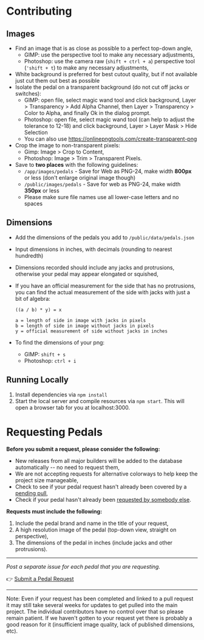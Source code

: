 # Contributing

## Images

- Find an image that is as close as possible to a perfect top-down angle,
  - GIMP: use the perspective tool to make any necessary adjustments,
  - Photoshop: use the camera raw (`shift + ctrl + a`) perspective tool (`'shift + t`) to make any necessary adjustments,
- White background is preferred for best cutout quality, but if not available just cut them out best as possible
- Isolate the pedal on a transparent background (do not cut off jacks or switches):
  - GIMP: open file, select magic wand tool and click background, Layer > Transparency > Add Alpha Channel, then Layer > Transparency > Color to Alpha, and finally Ok in the dialog prompt.
  - Photoshop: open file, select magic wand tool (can help to adjust the tolerance to 12-18) and click background, Layer > Layer Mask > Hide Selection
  - You can also use <https://onlinepngtools.com/create-transparent-png>
- Crop the image to non-transparent pixels:
  - Gimp: Image > Crop to Content,
  - Photoshop: Image > Trim > Transparent Pixels.
- Save to **two places** with the following guidelines:
  - `/app/images/pedals` - Save for Web as PNG-24, make width **800px** or less (don't enlarge original image though)
  - `/public/images/pedals` - Save for web as PNG-24, make width **350px** or less
  - Please make sure file names use all lower-case letters and no spaces

## Dimensions

- Add the dimensions of the pedals you add to `/public/data/pedals.json`
- Input dimensions in inches, with decimals (rounding to nearest hundredth)
- Dimensions recorded should include any jacks and protrusions, otherwise your pedal may appear elongated or squished,
- If you have an official measurement for the side that has no protrusions, you can find the actual measurement of the side with jacks with just a bit of algebra:

    ```
    ((a / b) * y) = x

    a = length of side in image with jacks in pixels
    b = length of side in image without jacks in pixels
    y = official measurement of side without jacks in inches
    ```

- To find the dimensions of your png:
  - GIMP: `shift + s`
  - Photoshop: `ctrl + i`

## Running Locally

1. Install dependencies via `npm install`
2. Start the local server and compile resources via `npm start`. This will open a browser tab for you at localhost:3000.

# Requesting Pedals

**Before you submit a request, please consider the following:**

- New releases from all major builders will be added to the database automatically -- no need to request them,
- We are not accepting requests for alternative colorways to help keep the project size manageable,
- Check to see if your pedal request hasn't already been covered by a [pending pull](https://github.com/PedalPlayground/PedalPlayground.github.io/pulls),
- Check if your pedal hasn't already been [requested by somebody else](https://github.com/PedalPlayground/PedalPlayground.github.io/issues).

**Requests must include the following:**

1. Include the pedal brand and name in the title of your request,
2. A high resolution image of the pedal (top-down view, straight on perspective),
3. The dimensions of the pedal in inches (include jacks and other protrusions).

****

_Post a separate issue for each pedal that you are requesting._

:point_right: [Submit a Pedal Request](https://github.com/PedalPlayground/PedalPlayground.github.io/issues)

****

Note: Even if your request has been completed and linked to a pull request it may still take several weeks for updates to get pulled into the main project.  The individual contributors have no control over that so please remain patient. If we haven't gotten to your request yet there is probably a good reason for it (insufficient image quality, lack of published dimensions, etc).
